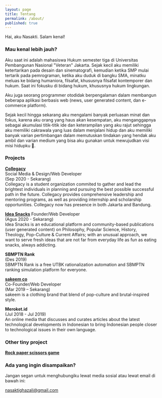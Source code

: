 ```yaml
---
layout: page
title: Tentang
permalink: /about/
published: true
---
```


Hai, aku Nasakti. Salam kenal!

### Mau kenal lebih jauh?

Aku saat ini adalah mahasiswa Hukum semester tiga di Universitas Pembangunan Nasional "Veteran" Jakarta. Sejak kecil aku memiliki ketertarikan pada desain dan sinematografi, kemudian ketika SMP mulai tertarik pada pemrograman, ketika aku duduk di bangku SMA, minatku meluas ke bidang humaniora, filsafat, khususnya filsafat kontemporer dan hukum. Saat ini fokusku di bidang hukum, khususnya hukum lingkungan.

Aku juga seorang programmer otodidak berpengalaman dalam membangun beberapa aplikasi berbasis web (news, user generated content, dan e-commerce platform).

Sejak kecil hingga sekarang aku mengalami banyak perluasan minat dan fokus, karena aku orang yang haus akan kesempatan, aku menganggapnya sebagai akumulasi titik-titik ide dan keterampilan yang aku rajut sehingga aku memiliki cakrawala yang luas dalam menjalani hidup dan aku memiliki banyak varian pertimbangan dalam memutuskan tindakan yang hendak aku ambil dan varian medium yang bisa aku gunakan untuk mewujudkan visi misi hidupku 🍻.

### Projects

[**Collegacy**](https://collegacy.id)  
Social Media & Design/Web Developer  
(Sep 2020 - Sekarang)  
Collegacy is a student organization commited to gather and lead the brightest individuals in planning and pursuing the best possible successful path in the future. Collegacy provides comprehensive leadership and mentoring programs, as well as providing internship and scholarship opportunities. Collegacy now has presence in both Jakarta and Bandung.

[**Idea Snacks**](https://ideasnacks.com) 
Founder/Web Developer  
(Agus 2020 - Sekarang)  
Idea Snacks is an educational platform and community-based publications (user generated content) on Philosophy, Popular Science, History, Theology, Pop-Culture & Current Affairs; with an unusual approach, we want to serve fresh ideas that are not far from everyday life as fun as eating snacks, always addicting.

**SBMPTN Rank**  
(Des 2019)  
SBMPTN Rank is a free UTBK rationalization automation and SBMPTN ranking simulation platform for everyone.

[**sakeem co**](https://instagram.com/sakeemproject)  
Co-Founder/Web Developer  
(Mar 2019 – Sekarang)  
sakeem is a clothing brand that blend of pop-culture and brutal-inspired style.

**Meroket.id**  
(Jul 2018 - Jul 2019)  
An online media that discusses and curates articles about the latest technological developments in Indonesian to bring Indonesian people closer to technological issues in their own language.

### Other tiny project

[**Rock paper scissors game**](https://nasakti.github.io/rock-paper-scissors-game/)

### Ada yang ingin disampaikan?

Jangan segan untuk menghubungiku lewat media sosial atau lewat email di bawah ini:

[nasaktighazali@gmail.com](mailto:nasaktighazali@gmail.com)
